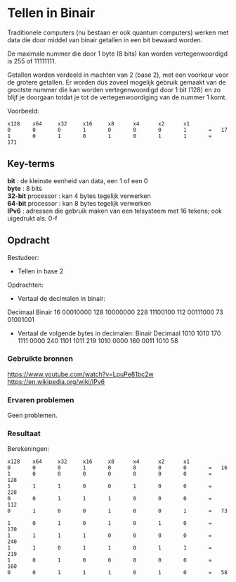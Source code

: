 # Tellen in Binair
Traditionele computers (nu bestaan er ook quantum computers) werken met data die door middel van binair getallen in een bit bewaard worden. 

De maximale nummer die door 1 byte (8 bits) kan worden vertegenwoordigd is 255 of 11111111.

Getallen worden verdeeld in machten van 2 (base 2), met een voorkeur voor de grotere getallen. Er worden dus zoveel mogelijk gebruik gemaakt van de grootste nummer die kan worden vertegenwoordigd door 1 bit (128) en zo blijf je doorgaan totdat je tot de vertegenwoordiging van de nummer 1 komt. 

Voorbeeld:

    x128    x64     x32     x16     x8      x4      x2      x1
    0       0       0       1       0       0       0       1       =   17
    1       0       1       0       1       0       1       1       =   171   


## Key-terms
**bit** : de kleinste eenheid van data, een 1 of een 0  
**byte** : 8 bits  
**32-bit** processor : kan 4 bytes tegelijk verwerken  
**64-bit** processor : kan 8 bytes tegelijk verwerken  
**IPv6** : adressen die gebruik maken van een telsysteem met 16 tekens; ook uigedrukt als: 0-f  

## Opdracht
Bestudeer:
-	Tellen in base 2

Opdrachten:
-	Vertaal de decimalen in binair:

Decimaal	Binair
16	        00010000
128	        10000000
228	        11100100
112	        00111000
73	        01001001

-	Vertaal de volgende bytes in decimalen:
Binair	    Decimaal
1010 1010	170
1111 0000	240
1101 1011	219
1010 0000	160
0011 1010	58

### Gebruikte bronnen
https://www.youtube.com/watch?v=LpuPe81bc2w
https://en.wikipedia.org/wiki/IPv6


### Ervaren problemen
Geen problemen.

### Resultaat

Berekeningen:

    x128    x64     x32     x16     x8      x4      x2      x1
    0       0       0       1       0       0       0       0       =   16
    1       0       0       0       0       0       0       0       =   128
    1       1       1       0       0       1       0       0       =   228
    0       0       1       1       1       0       0       0       =   112
    0       1       0       0       1       0       0       1       =   73

    1       0       1       0       1       0       1       0	    =   170
    1       1       1       1       0       0       0       0	    =   240
    1       1       0       1       1       0       1       1	    =   219
    1       0       1       0       0       0       0       0	    =   160
    0       0       1       1       1       0       1       0	    =   58